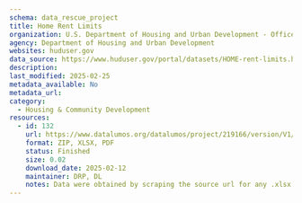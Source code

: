 ```yaml
---
schema: data_rescue_project 
title: Home Rent Limits
organization: U.S. Department of Housing and Urban Development - Office of Policy Development and Research
agency: Department of Housing and Urban Development
websites: huduser.gov
data_source: https://www.huduser.gov/portal/datasets/HOME-rent-limits.html
description: 
last_modified: 2025-02-25
metadata_available: No
metadata_url: 
category:
  - Housing & Community Development 
resources:
  - id: 132
    url: https://www.datalumos.org/datalumos/project/219166/version/V1/view
    format: ZIP, XLSX, PDF
    status: Finished
    size: 0.02
    download_date: 2025-02-12
    maintainer: DRP, DL
    notes: Data were obtained by scraping the source url for any .xlsx and .pdf files. The thus obtained files were compressed into a single .zip archive and uploaded to the Data Lumos archive.
---
```

